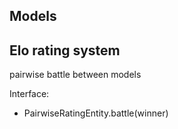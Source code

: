 

## Models
## Elo rating system
pairwise battle between models

Interface:
- PairwiseRatingEntity.battle(winner)